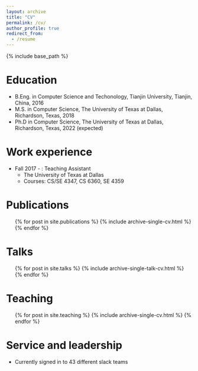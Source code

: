```yaml
---
layout: archive
title: "CV"
permalink: /cv/
author_profile: true
redirect_from:
  - /resume
---
```


{% include base_path %}

Education
======
* B.Eng. in Computer Science and Techonology, Tianjin University, Tianjin, China, 2016
* M.S. in Computer Science, The University of Texas at Dallas, Richardson, Texas, 2018
* Ph.D in Computer Science, The University of Texas at Dallas, Richardson, Texas, 2022 (expected)

Work experience
======
* Fall 2017 - : Teaching Assistant
  * The University of Texas at Dallas
  * Courses: CS/SE 4347, CS 6360, SE 4359
  
Publications
======
  <ul>{% for post in site.publications %}
    {% include archive-single-cv.html %}
  {% endfor %}</ul>
  
Talks
======
  <ul>{% for post in site.talks %}
    {% include archive-single-talk-cv.html %}
  {% endfor %}</ul>
  
Teaching
======
  <ul>{% for post in site.teaching %}
    {% include archive-single-cv.html %}
  {% endfor %}</ul>
  
Service and leadership
======
* Currently signed in to 43 different slack teams

